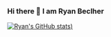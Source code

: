 ### Hi there 👋 I am Ryan Beclher


<!--
**RyanMBelcher/RyanMBelcher** is a ✨ _special_ ✨ repository because its `README.md` (this file) appears on your GitHub profile.

Here are some ideas to get you started:

- 🔭 I’m currently working on ...
- 🌱 I’m currently learning ...
- 👯 I’m looking to collaborate on ...
- 🤔 I’m looking for help with ...
- 💬 Ask me about ...
- 📫 How to reach me: ryanmbelcher86@gmail.com
- ⚡ Fun fact: ...
-->

[![Ryan's GitHub stats](https://github-readme-stats.vercel.app/api?username=ryanmbelcher&show_icons=true&theme=synthwave))](https://github.com/ryanmbelcher/github-readme-stats)
